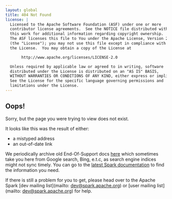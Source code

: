 ```yaml
---
layout: global
title: 404 Not Found
license: |
  Licensed to the Apache Software Foundation (ASF) under one or more
  contributor license agreements.  See the NOTICE file distributed with
  this work for additional information regarding copyright ownership.
  The ASF licenses this file to You under the Apache License, Version 2.0
  (the "License"); you may not use this file except in compliance with
  the License.  You may obtain a copy of the License at

       http://www.apache.org/licenses/LICENSE-2.0

  Unless required by applicable law or agreed to in writing, software
  distributed under the License is distributed on an "AS IS" BASIS,
  WITHOUT WARRANTIES OR CONDITIONS OF ANY KIND, either express or implied.
  See the License for the specific language governing permissions and
  limitations under the License.
---
```


## Oops!

Sorry, but the page you were trying to view does not exist.

It looks like this was the result of either:

- a mistyped address
- an out-of-date link

We periodically archive old End-Of-Support docs [here](https://archive.apache.org/dist/spark/docs/)
which sometimes take you here from Google search, Bing, e.t.c, as search engine indices might not
sync timely. You can go to the [latest Spark documentation](https://spark.apache.org/docs/latest/)
to find the information you need.

If there is still a problem for you to get, please head over to the Apache Spark 
[dev mailing list](mailto: dev@spark.apache.org) or
[user mailing list](mailto: dev@spark.apache.org) for help.